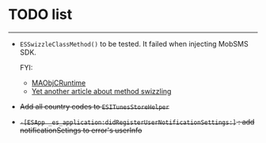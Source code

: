 # TODO list

---

* `ESSwizzleClassMethod()` to be tested. It failed when injecting MobSMS SDK.

    FYI:
    * [MAObjCRuntime](https://github.com/mikeash/MAObjCRuntime)
    * [Yet another article about method swizzling](http://defagos.github.io/yet_another_article_about_method_swizzling)

* <del>Add all country codes to `ESITunesStoreHelper`</del>
* <del>`-[ESApp _es_application:didRegisterUserNotificationSettings:]` : add notificationSetings to error's userInfo</del>
